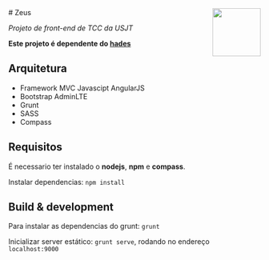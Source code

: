 <img align="right"  src="/../images/images/zeus.png?raw=true" width="96"/>
# Zeus 

_Projeto de front-end de TCC da USJT_

__Este projeto é dependente do [hades](https://github.com/qualfacul/hades)__

## Arquitetura

* Framework MVC Javascipt AngularJS
* Bootstrap AdminLTE
* Grunt
* SASS
* Compass

## Requisitos

É necessario ter instalado o __nodejs__, __npm__ e __compass__.

Instalar dependencias: ``npm install``

## Build & development

Para instalar as dependencias do grunt: ``grunt``

Inicializar server estático: ``grunt serve``, rodando no endereço ``localhost:9000``
